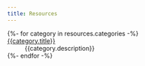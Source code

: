 ```yaml
---
title: Resources
---
```


<dl class="stack">
  {%- for category in resources.categories -%}
    <dt><a href="/resources/{{category.name}}/">{{category.title}}</a></dt>
    <dd>{{category.description}}</dd>
  {%- endfor -%}
</dl>
